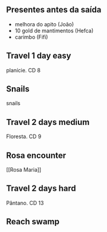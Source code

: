 
## Presentes antes da saída
- melhora do apito (João)
- 10 gold de mantimentos (Hefca)
- carimbo (Fifi)

## Travel 1 day easy
planície. CD 8

## Snails
snails

## Travel 2 days medium
Floresta. CD 9

## Rosa encounter
[[Rosa Maria]]

## Travel 2 days hard
Pântano. CD 13

## Reach swamp
